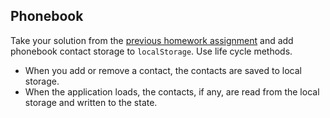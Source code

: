 ## Phonebook

Take your solution from the
[previous homework assignment](https://github.com/Vademandr/goit-react-woolf-hw-02-phonebook)
and add phonebook contact storage to `localStorage`. Use life cycle methods.

- When you add or remove a contact, the contacts are saved to local storage.
- When the application loads, the contacts, if any, are read from the local
  storage and written to the state.
